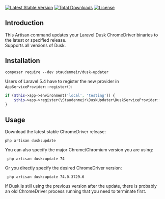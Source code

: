 [![Latest Stable Version](https://poser.pugx.org/staudenmeir/dusk-updater/v/stable)](https://packagist.org/packages/staudenmeir/dusk-updater)
[![Total Downloads](https://poser.pugx.org/staudenmeir/dusk-updater/downloads)](https://packagist.org/packages/staudenmeir/dusk-updater)
[![License](https://poser.pugx.org/staudenmeir/dusk-updater/license)](https://packagist.org/packages/staudenmeir/dusk-updater)

## Introduction

This Artisan command updates your Laravel Dusk ChromeDriver binaries to the latest or specified release.  
Supports all versions of Dusk.

## Installation

    composer require --dev staudenmeir/dusk-updater

Users of Laravel 5.4 have to register the new provider in `AppServiceProvider::register()`:

```php
if ($this->app->environment('local', 'testing')) {
    $this->app->register(\Staudenmeir\DuskUpdater\DuskServiceProvider::class);
}
```

## Usage

Download the latest stable ChromeDriver release:

    php artisan dusk:update

You can also specify the major Chrome/Chromium version you are using:

     php artisan dusk:update 74

Or you directly specify the desired ChromeDriver version:

     php artisan dusk:update 74.0.3729.6
     
If Dusk is still using the previous version after the update, there is probably an old ChromeDriver process running that you need to terminate first. 